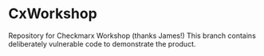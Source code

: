 # CxWorkshop

Repository for Checkmarx Workshop (thanks James!)
This branch contains deliberately vulnerable code to demonstrate the product.
